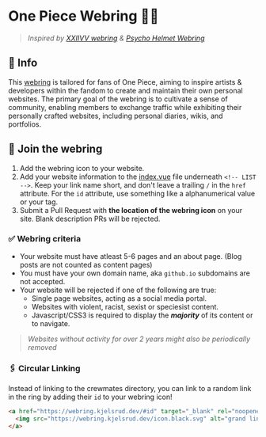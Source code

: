 # One Piece Webring 🏴‍☠️

> *Inspired by [XXIIVV webring](https://github.com/XXIIVV/webring) & [Psycho Helmet Webring](https://sugarforbrains.neocities.org/mobring/)*

## 📝 Info

This [webring](https://webring.kjelsrud.dev) is tailored for fans of One Piece, aiming to inspire artists & developers within the fandom to create and maintain their own personal websites. The primary goal of the webring is to cultivate a sense of community, enabling members to exchange traffic while exhibiting their personally crafted websites, including personal diaries, wikis, and portfolios.

## 🤝 Join the webring 

1. Add the webring icon to your website.
2. Add your website information to the [index.vue](https://github.com/SindreKjelsrud/onepiece-webring/blob/main/pages/index.vue) file underneath `<!-- LIST -->`. Keep your link name short, and don't leave a trailing `/` in the `href` attribute. For the `id` attribute, use something like a alphanumerical value or your tag.
3. Submit a Pull Request with **the location of the webring icon** on your site. Blank description PRs will be rejected.

### ✅ Webring criteria

- Your website must have atleast 5-6 pages and an about page. (Blog posts are not counted as content pages)
- You must have your own domain name, aka `github.io` subdomains are not accepted.
- Your website will be rejected if one of the following are true:
    - Single page websites, acting as a social media portal.
    - Websites with violent, racist, sexist or speciesist content.
    - Javascript/CSS3 is required to display the ***majority*** of its content or to navigate.

> *Websites without activity for over 2 years might also be periodically removed*

### 🖇 Circular Linking

Instead of linking to the crewmates directory, you can link to a random link in the ring by adding their `id` to your webring icon!

```html
<a href="https://webring.kjelsrud.dev/#id" target="_blank" rel="noopener noreferrer">
  <img src="https://webring.kjelsrud.dev/icon.black.svg" alt="grand line webring"/>
</a>
```
